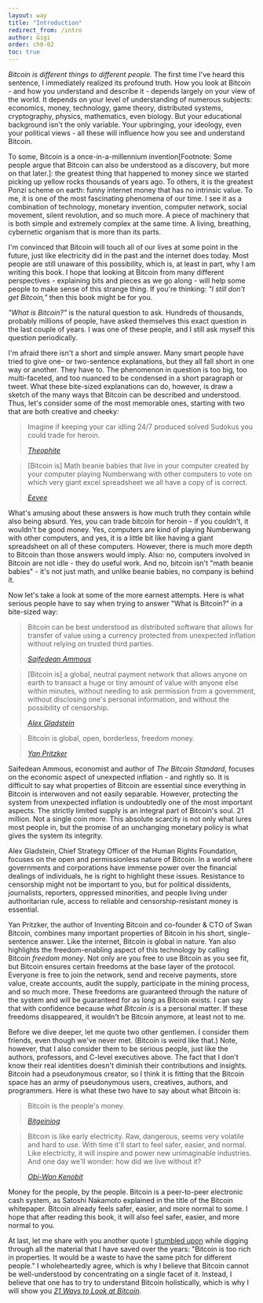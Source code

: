 ```yaml
---
layout: way
title: "Introduction"
redirect_from: /intro
author: Gigi
order: ch0-02
toc: true
---
```


*Bitcoin is different things to different people.* The first time I\'ve
heard this sentence, I immediately realized its profound truth. How you
look at Bitcoin - and how you understand and describe it - depends
largely on your view of the world. It depends on your level of
understanding of numerous subjects: economics, money, technology, game
theory, distributed systems, cryptography, physics, mathematics, even
biology. But your educational background isn\'t the only variable. Your
upbringing, your ideology, even your political views - all these will
influence how you see and understand Bitcoin.

To some, Bitcoin is a once-in-a-millennium invention\[Footnote: Some
people argue that Bitcoin can also be understood as a discovery, but
more on that later.\]: the greatest thing that happened to money since
we started picking up yellow rocks thousands of years ago. To others, it
is the greatest Ponzi scheme on earth: funny internet money that has no
intrinsic value. To me, it is one of the most fascinating phenomena of
our time. I see it as a combination of technology, monetary invention,
computer network, social movement, silent revolution, and so much more.
A piece of machinery that is both simple and extremely complex at the
same time. A living, breathing, cybernetic organism that is more than
its parts. 

I\'m convinced that Bitcoin will touch all of our lives at some point in
the future, just like electricity did in the past and the internet does
today. Most people are still unaware of this possibility, which is, at
least in part, why I am writing this book. I hope that looking at
Bitcoin from many different perspectives - explaining bits and pieces as
we go along - will help some people to make sense of this strange thing.
If you\'re thinking: *\"I still don\'t get Bitcoin,\"* then this book
might be for you.

*\"What is Bitcoin?\"* is the natural question to ask. Hundreds of
thousands, probably millions of people, have asked themselves this exact
question in the last couple of years. I was one of these people, and I
still ask myself this question periodically.

I\'m afraid there isn\'t a short and simple answer. Many smart people
have tried to give one- or two-sentence explanations, but they all fall
short in one way or another. They have to. The phenomenon in question is
too big, too multi-faceted, and too nuanced to be condensed in a short
paragraph or tweet. What these bite-sized explanations can do, however,
is draw a sketch of the many ways that Bitcoin can be described and
understood. Thus, let\'s consider some of the most memorable ones,
starting with two that are both creative and cheeky:

> Imagine if keeping your car idling 24/7 produced solved Sudokus you
> could trade for heroin.
>
> <cite>[Theophite]</cite>

> \[Bitcoin is\] Math beanie babies that live in your computer created
> by your computer playing Numberwang with other computers to vote on
> which very giant excel spreadsheet we all have a copy of is correct.
>
> <cite>[Eevee]</cite>

What\'s amusing about these answers is how much truth they contain while
also being absurd. Yes, you can trade bitcoin for heroin - if you
couldn\'t, it wouldn\'t be good money. Yes, computers are kind of
playing Numberwang with other computers, and yes, it is a little bit
like having a giant spreadsheet on all of these computers. However,
there is much more depth to Bitcoin than those answers would imply.
Also: no, computers involved in Bitcoin are not idle - they do useful
work. And no, bitcoin isn\'t \"math beanie babies\" - it\'s not just
math, and unlike beanie babies, no company is behind it.

Now let\'s take a look at some of the more earnest attempts. Here is
what serious people have to say when trying to answer \"What is
Bitcoin?\" in a bite-sized way:

> Bitcoin can be best understood as distributed software that allows for
> transfer of value using a currency protected from unexpected inflation
> without relying on trusted third parties.
>
> <cite>[Saifedean Ammous]</cite>

> \[Bitcoin is\] a global, neutral payment network that allows anyone on
> earth to transact a huge or tiny amount of value with anyone else within
> minutes, without needing to ask permission from a government, without
> disclosing one\'s personal information, and without the possibility of
> censorship.
>
> <cite>[Alex Gladstein]</cite>

> Bitcoin is global, open, borderless, freedom money.
>
> <cite>[Yan Pritzker]</cite>

Saifedean Ammous, economist and author of *The Bitcoin Standard*,
focuses on the economic aspect of unexpected inflation - and rightly so.
It is difficult to say what properties of Bitcoin are essential since
everything in Bitcoin is interwoven and not easily separable. However,
protecting the system from unexpected inflation is undoubtedly one of
the most important aspects. The strictly limited supply is an integral
part of Bitcoin\'s soul. 21 million. Not a single coin more. This
absolute scarcity is not only what lures most people in, but the promise
of an unchanging monetary policy is what gives the system its integrity.

Alex Gladstein, Chief Strategy Officer of the Human Rights Foundation,
focuses on the open and permissionless nature of Bitcoin. In a world
where governments and corporations have immense power over the financial
dealings of individuals, he is right to highlight these issues.
Resistance to censorship might not be important to you, but for
political dissidents, journalists, reporters, oppressed minorities, and
people living under authoritarian rule, access to reliable and
censorship-resistant money is essential. 

Yan Pritzker, the author of Inventing Bitcoin and co-founder & CTO of
Swan Bitcoin, combines many important properties of Bitcoin in his
short, single-sentence answer. Like the internet, Bitcoin is global in
nature. Yan also highlights the freedom-enabling aspect of this
technology by calling Bitcoin *freedom money*. Not only are you free to
use Bitcoin as you see fit, but Bitcoin ensures certain freedoms at the
base layer of the protocol. Everyone is free to join the network, send
and receive payments, store value, create accounts, audit the supply,
participate in the mining process, and so much more. These freedoms are
guaranteed through the nature of the system and will be guaranteed for
as long as Bitcoin exists. I can say that with confidence because w*hat
Bitcoin is* is a personal matter. If these freedoms disappeared, it
wouldn\'t be Bitcoin anymore, at least not to me.

Before we dive deeper, let me quote two other gentlemen. I consider them
friends, even though we\'ve never met. (Bitcoin is weird like that.)
Note, however, that I also consider them to be serious people, just like
the authors, professors, and C-level executives above. The fact that I
don\'t know their real identities doesn\'t diminish their contributions
and insights. Bitcoin had a pseudonymous creator, so I think it is
fitting that the Bitcoin space has an army of pseudonymous users,
creatives, authors, and programmers. Here is what these two have to say
about what Bitcoin is:

> Bitcoin is the people\'s money.
>
> <cite>[Bitgeiniog]</cite>

> Bitcoin is like early electricity. Raw, dangerous, seems very volatile
> and hard to use. With time it\'ll start to feel safer, easier, and
> normal. Like electricity, it will inspire and power new unimaginable
> industries. And one day we\'ll wonder: how did we live without it?
>
> <cite>[Obi-Wan Kenobit]</cite>

Money for the people, by the people. Bitcoin is a peer-to-peer
electronic cash system, as Satoshi Nakamoto explained in the title of
the Bitcoin whitepaper. Bitcoin already feels safer, easier, and more
normal to some. I hope that after reading this book, it will also feel
safer, easier, and more normal to you.

At last, let me share with you another quote I [stumbled upon] while
digging through all the material that I have saved over the years:
\"Bitcoin is too rich in properties. It would be a waste to have the
same pitch for different people.\" I wholeheartedly agree, which is why
I believe that Bitcoin cannot be well-understood by concentrating on a
single facet of it. Instead, I believe that one has to try to understand
Bitcoin holistically, which is why I will show you *[21 Ways to Look at
Bitcoin][21ways]*.

[Theophite]: https://archive.is/bh9yA
[Eevee]: https://archive.is/xNuVR
[Saifedean Ammous]: https://amzn.to/2TLl5RP
[Alex Gladstein]: https://archive.is/uFvTM
[Yan Pritzker]: https://archive.is/n6OLg
[Bitgeiniog]: https://archive.is/ecmnK
[Obi-Wan Kenobit]: https://archive.is/9IZgC


[stumbled upon]: https://archive.is/PiXUJ
[21ways]: https://21-ways.com
